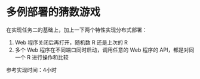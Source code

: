 多例部署的猜数游戏
=

在实现任务二的基础上，加上一下两个特性实现分布式部署：

1. Web 程序关闭后再打开，随机数 R 还是上次的 R
1. 多个 Web 程序在不同端口同时启动，调用任意的 Web 程序的 API，都是对同一个 R 进行操作和比较

参考实现时间：4小时